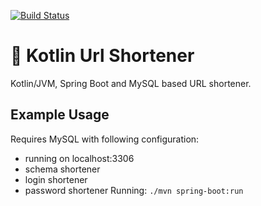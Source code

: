 
[![Build Status](https://travis-ci.org/janpetryk/kotlin-url-shortener.svg?branch=master)](https://travis-ci.org/janpetryk/kotlin-url-shortener)

# 🔗 Kotlin Url Shortener

Kotlin/JVM, Spring Boot and MySQL based URL shortener.

## Example Usage
Requires MySQL with following configuration:
- running on localhost:3306
- schema shortener
- login shortener
- password shortener
Running: `./mvn spring-boot:run`
